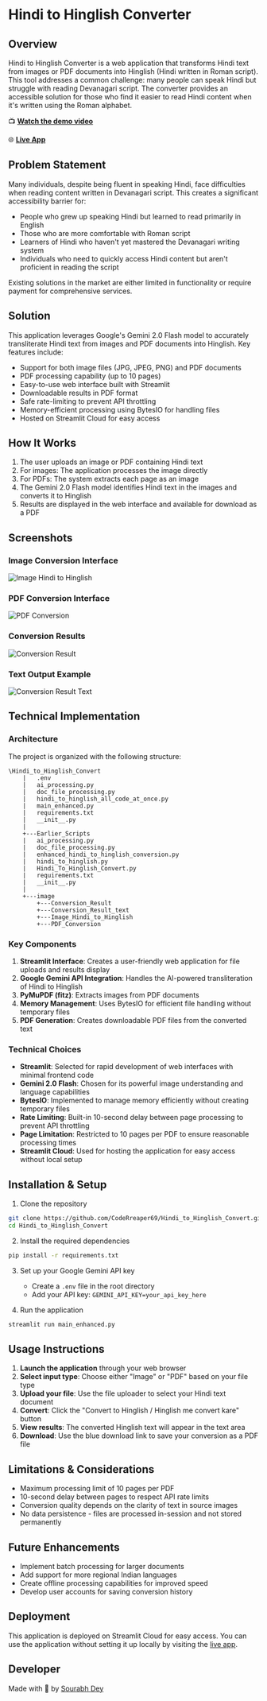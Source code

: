 # Hindi to Hinglish Converter

## Overview

Hindi to Hinglish Converter is a web application that transforms Hindi text from images or PDF documents into Hinglish (Hindi written in Roman script). This tool addresses a common challenge: many people can speak Hindi but struggle with reading Devanagari script. The converter provides an accessible solution for those who find it easier to read Hindi content when it's written using the Roman alphabet.

📺 **[Watch the demo video](https://drive.google.com/file/d/1yF8gSUZ3Ql0XM3FqfuOe2J72QNZvAXvU/view?usp=drive_link)**

🌐 **[Live App](https://hindi-to-hinglish-converter-using-ai-gemini-by-sourabh-dey.streamlit.app/)**

## Problem Statement

Many individuals, despite being fluent in speaking Hindi, face difficulties when reading content written in Devanagari script. This creates a significant accessibility barrier for:

- People who grew up speaking Hindi but learned to read primarily in English
- Those who are more comfortable with Roman script
- Learners of Hindi who haven't yet mastered the Devanagari writing system
- Individuals who need to quickly access Hindi content but aren't proficient in reading the script

Existing solutions in the market are either limited in functionality or require payment for comprehensive services.

## Solution

This application leverages Google's Gemini 2.0 Flash model to accurately transliterate Hindi text from images and PDF documents into Hinglish. Key features include:

- Support for both image files (JPG, JPEG, PNG) and PDF documents
- PDF processing capability (up to 10 pages)
- Easy-to-use web interface built with Streamlit
- Downloadable results in PDF format
- Safe rate-limiting to prevent API throttling
- Memory-efficient processing using BytesIO for handling files
- Hosted on Streamlit Cloud for easy access

## How It Works

1. The user uploads an image or PDF containing Hindi text
2. For images: The application processes the image directly
3. For PDFs: The system extracts each page as an image
4. The Gemini 2.0 Flash model identifies Hindi text in the images and converts it to Hinglish
5. Results are displayed in the web interface and available for download as a PDF

## Screenshots

### Image Conversion Interface
![Image Hindi to Hinglish](/image/image_Hindi_to_Hinglish.jpg)

### PDF Conversion Interface
![PDF Conversion](/image/PDF_Conversion.jpg)

### Conversion Results
![Conversion Result](/image/Conversion_Result.jpg)

### Text Output Example
![Conversion Result Text](/image/Conversion_Result_text.jpg)

## Technical Implementation

### Architecture

The project is organized with the following structure:

```
\Hindi_to_Hinglish_Convert
    |   .env
    |   ai_processing.py
    |   doc_file_processing.py
    |   hindi_to_hinglish_all_code_at_once.py
    |   main_enhanced.py
    |   requirements.txt
    |   __init__.py
    |
    +---Earlier_Scripts
    |   ai_processing.py
    |   doc_file_processing.py
    |   enhanced_hindi_to_hinglish_conversion.py
    |   hindi_to_hinglish.py
    |   Hindi_To_Hinglish_Convert.py
    |   requirements.txt
    |   __init__.py
    |
    +---image
        +---Conversion_Result
        +---Conversion_Result_text
        +---Image_Hindi_to_Hinglish
        +---PDF_Conversion
```

### Key Components

1. **Streamlit Interface**: Creates a user-friendly web application for file uploads and results display
2. **Google Gemini API Integration**: Handles the AI-powered transliteration of Hindi to Hinglish
3. **PyMuPDF (fitz)**: Extracts images from PDF documents
4. **Memory Management**: Uses BytesIO for efficient file handling without temporary files
5. **PDF Generation**: Creates downloadable PDF files from the converted text

### Technical Choices

- **Streamlit**: Selected for rapid development of web interfaces with minimal frontend code
- **Gemini 2.0 Flash**: Chosen for its powerful image understanding and language capabilities
- **BytesIO**: Implemented to manage memory efficiently without creating temporary files
- **Rate Limiting**: Built-in 10-second delay between page processing to prevent API throttling
- **Page Limitation**: Restricted to 10 pages per PDF to ensure reasonable processing times
- **Streamlit Cloud**: Used for hosting the application for easy access without local setup

## Installation & Setup

1. Clone the repository
```bash
git clone https://github.com/CodeRreaper69/Hindi_to_Hinglish_Convert.git
cd Hindi_to_Hinglish_Convert
```

2. Install the required dependencies
```bash
pip install -r requirements.txt
```

3. Set up your Google Gemini API key
   - Create a `.env` file in the root directory
   - Add your API key: `GEMINI_API_KEY=your_api_key_here`

4. Run the application
```bash
streamlit run main_enhanced.py
```

## Usage Instructions

1. **Launch the application** through your web browser
2. **Select input type**: Choose either "Image" or "PDF" based on your file type
3. **Upload your file**: Use the file uploader to select your Hindi text document
4. **Convert**: Click the "Convert to Hinglish / Hinglish me convert kare" button
5. **View results**: The converted Hinglish text will appear in the text area
6. **Download**: Use the blue download link to save your conversion as a PDF file

## Limitations & Considerations

- Maximum processing limit of 10 pages per PDF
- 10-second delay between pages to respect API rate limits
- Conversion quality depends on the clarity of text in source images
- No data persistence - files are processed in-session and not stored permanently

## Future Enhancements

- Implement batch processing for larger documents
- Add support for more regional Indian languages
- Create offline processing capabilities for improved speed
- Develop user accounts for saving conversion history

## Deployment

This application is deployed on Streamlit Cloud for easy access. You can use the application without setting it up locally by visiting the [live app](https://hindi-to-hinglish-converter-using-ai-gemini-by-sourabh-dey.streamlit.app/).

## Developer

Made with 🧠 by [Sourabh Dey](https://linktr.ee/sourabhdey)
